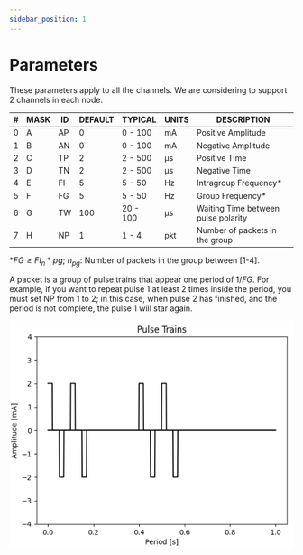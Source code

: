 ```yaml
---
sidebar_position: 1
---
```


# Parameters

These parameters apply to all the channels. We are considering to support 2 channels in each node.

| #   | MASK | ID  | DEFAULT | TYPICAL  | UNITS | DESCRIPTION                         |
| --- | ---- | --- | ------- | -------- | ----- | ----------------------------------- |
| 0   | A    | AP  | 0       | 0 - 100  | mA    | Positive Amplitude                  |
| 1   | B    | AN  | 0       | 0 - 100  | mA    | Negative Amplitude                  |
| 2   | C    | TP  | 2       | 2 - 500  | μs    | Positive Time                       |
| 3   | D    | TN  | 2       | 2 - 500  | μs    | Negative Time                       |
| 4   | E    | FI  | 5       | 5 - 50   | Hz    | Intragroup Frequency\*              |
| 5   | F    | FG  | 5       | 5 - 50   | Hz    | Group Frequency\*                   |
| 6   | G    | TW  | 100     | 20 - 100 | μs    | Waiting Time between pulse polarity |
| 7   | H    | NP  | 1       | 1 - 4    | pkt   | Number of packets in the group      |

\*$FG \ge FI _ n*{pg}$; $n_{pg}$: Number of packets in the group between [1-4].

A packet is a group of pulse trains that appear one period of $1/FG$. For example, if you want to repeat pulse 1 at least 2 times inside the period, you must set NP from 1 to 2; in this case, when pulse 2 has finished, and the period is not complete, the pulse 1 will star again.

![Pulse Trains example](pulse-trains.png)
